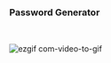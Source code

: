 <h3>Password Generator</h3>
<br>

![ezgif com-video-to-gif](https://user-images.githubusercontent.com/91012723/222952574-1366bf7d-7c7b-41fc-ad73-96eebdf1442b.gif)
